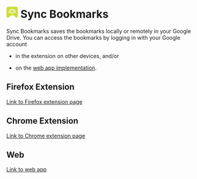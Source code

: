 # <img src="./share/icons/icon.png" width="30px"> Sync Bookmarks

Sync Bookmarks saves the bookmarks locally or remotely in your Google Drive. You can access the bookmarks by logging in with your Google account

- in the extension on other devices, and/or

- on the [web app implementation](https://ricwtk.github.io/sync-bookmarks).

## Firefox Extension
[Link to Firefox extension page]()

## Chrome Extension
[Link to Chrome extension page]()

## Web
[Link to web app]()
